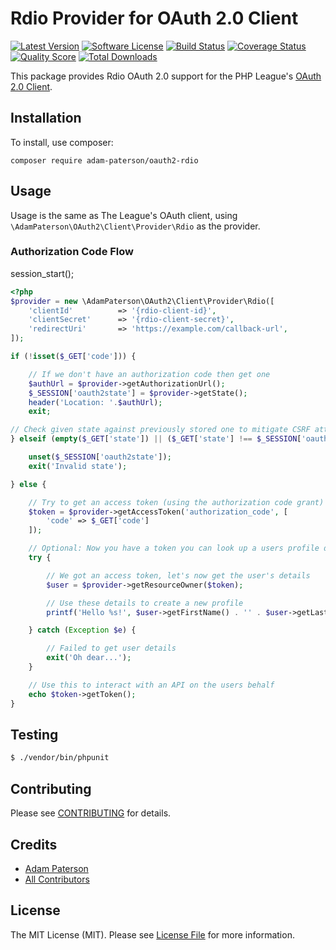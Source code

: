 # Rdio Provider for OAuth 2.0 Client
[![Latest Version](https://img.shields.io/github/release/adam-paterson/oauth2-rdio.svg?style=flat-square)](https://github.com/adam-paterson/oauth2-rdio/releases)
[![Software License](https://img.shields.io/badge/license-MIT-brightgreen.svg?style=flat-square)](LICENSE.md)
[![Build Status](https://img.shields.io/travis/adam-paterson/oauth2-rdio/master.svg?style=flat-square)](https://travis-ci.org/adam-paterson/oauth2-rdio)
[![Coverage Status](https://img.shields.io/scrutinizer/coverage/g/adam-paterson/oauth2-rdio.svg?style=flat-square)](https://scrutinizer-ci.com/g/adam-paterson/oauth2-rdio/code-structure)
[![Quality Score](https://img.shields.io/scrutinizer/g/adam-paterson/oauth2-rdio.svg?style=flat-square)](https://scrutinizer-ci.com/g/adam-paterson/oauth2-rdio)
[![Total Downloads](https://img.shields.io/packagist/dt/league/oauth2-rdio.svg?style=flat-square)](https://packagist.org/packages/adam-paterson/oauth2-rdio)

This package provides Rdio OAuth 2.0 support for the PHP League's [OAuth 2.0 Client](https://github.com/thephpleague/oauth2-client).

## Installation

To install, use composer:

```
composer require adam-paterson/oauth2-rdio
```

## Usage

Usage is the same as The League's OAuth client, using `\AdamPaterson\OAuth2\Client\Provider\Rdio` as the provider.

### Authorization Code Flow

session_start();

```php
<?php
$provider = new \AdamPaterson\OAuth2\Client\Provider\Rdio([
    'clientId'          => '{rdio-client-id}',
    'clientSecret'      => '{rdio-client-secret}',
    'redirectUri'       => 'https://example.com/callback-url',
]);

if (!isset($_GET['code'])) {

    // If we don't have an authorization code then get one
    $authUrl = $provider->getAuthorizationUrl();
    $_SESSION['oauth2state'] = $provider->getState();
    header('Location: '.$authUrl);
    exit;

// Check given state against previously stored one to mitigate CSRF attack
} elseif (empty($_GET['state']) || ($_GET['state'] !== $_SESSION['oauth2state'])) {

    unset($_SESSION['oauth2state']);
    exit('Invalid state');

} else {

    // Try to get an access token (using the authorization code grant)
    $token = $provider->getAccessToken('authorization_code', [
        'code' => $_GET['code']
    ]);

    // Optional: Now you have a token you can look up a users profile data
    try {

        // We got an access token, let's now get the user's details
        $user = $provider->getResourceOwner($token);

        // Use these details to create a new profile
        printf('Hello %s!', $user->getFirstName() . '' . $user->getLastName());

    } catch (Exception $e) {

        // Failed to get user details
        exit('Oh dear...');
    }

    // Use this to interact with an API on the users behalf
    echo $token->getToken();
}

```

## Testing

``` bash
$ ./vendor/bin/phpunit
```

## Contributing

Please see [CONTRIBUTING](https://github.com/adam-paterson/oauth2-rdio/blob/master/CONTRIBUTING.md) for details.


## Credits

- [Adam Paterson](https://github.com/adam-paterson)
- [All Contributors](https://github.com/adam-paterson/oauth2-rdio/contributors)


## License

The MIT License (MIT). Please see [License File](https://github.com/adam-paterson/oauth2-rdio/blob/master/LICENSE) for more information.